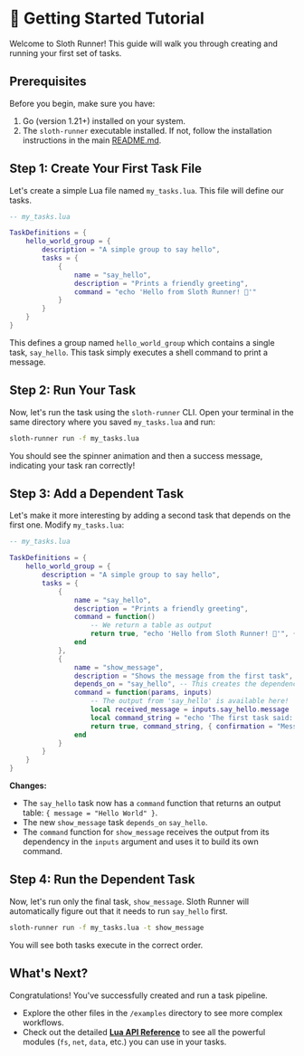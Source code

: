 # 🦥 Getting Started Tutorial

Welcome to Sloth Runner! This guide will walk you through creating and running your first set of tasks.

## Prerequisites

Before you begin, make sure you have:
1.  Go (version 1.21+) installed on your system.
2.  The `sloth-runner` executable installed. If not, follow the installation instructions in the main [README.md](../README.md).

## Step 1: Create Your First Task File

Let's create a simple Lua file named `my_tasks.lua`. This file will define our tasks.

```lua
-- my_tasks.lua

TaskDefinitions = {
    hello_world_group = {
        description = "A simple group to say hello",
        tasks = {
            {
                name = "say_hello",
                description = "Prints a friendly greeting",
                command = "echo 'Hello from Sloth Runner! 🦥'"
            }
        }
    }
}
```

This defines a group named `hello_world_group` which contains a single task, `say_hello`. This task simply executes a shell command to print a message.

## Step 2: Run Your Task

Now, let's run the task using the `sloth-runner` CLI. Open your terminal in the same directory where you saved `my_tasks.lua` and run:

```bash
sloth-runner run -f my_tasks.lua
```

You should see the spinner animation and then a success message, indicating your task ran correctly!

## Step 3: Add a Dependent Task

Let's make it more interesting by adding a second task that depends on the first one. Modify `my_tasks.lua`:

```lua
-- my_tasks.lua

TaskDefinitions = {
    hello_world_group = {
        description = "A simple group to say hello",
        tasks = {
            {
                name = "say_hello",
                description = "Prints a friendly greeting",
                command = function()
                    -- We return a table as output
                    return true, "echo 'Hello from Sloth Runner! 🦥'", { message = "Hello World" }
                end
            },
            {
                name = "show_message",
                description = "Shows the message from the first task",
                depends_on = "say_hello", -- This creates the dependency
                command = function(params, inputs)
                    -- The output from 'say_hello' is available here!
                    local received_message = inputs.say_hello.message
                    local command_string = "echo 'The first task said: " .. received_message .. "'"
                    return true, command_string, { confirmation = "Message received!" }
                end
            }
        }
    }
}
```

**Changes:**
-   The `say_hello` task now has a `command` function that returns an output table: `{ message = "Hello World" }`.
-   The new `show_message` task `depends_on` `say_hello`.
-   The `command` function for `show_message` receives the output from its dependency in the `inputs` argument and uses it to build its own command.

## Step 4: Run the Dependent Task

Now, let's run only the final task, `show_message`. Sloth Runner will automatically figure out that it needs to run `say_hello` first.

```bash
sloth-runner run -f my_tasks.lua -t show_message
```

You will see both tasks execute in the correct order.

## What's Next?

Congratulations! You've successfully created and run a task pipeline.

-   Explore the other files in the `/examples` directory to see more complex workflows.
-   Check out the detailed **[Lua API Reference](LUA_API.md)** to see all the powerful modules (`fs`, `net`, `data`, etc.) you can use in your tasks.
